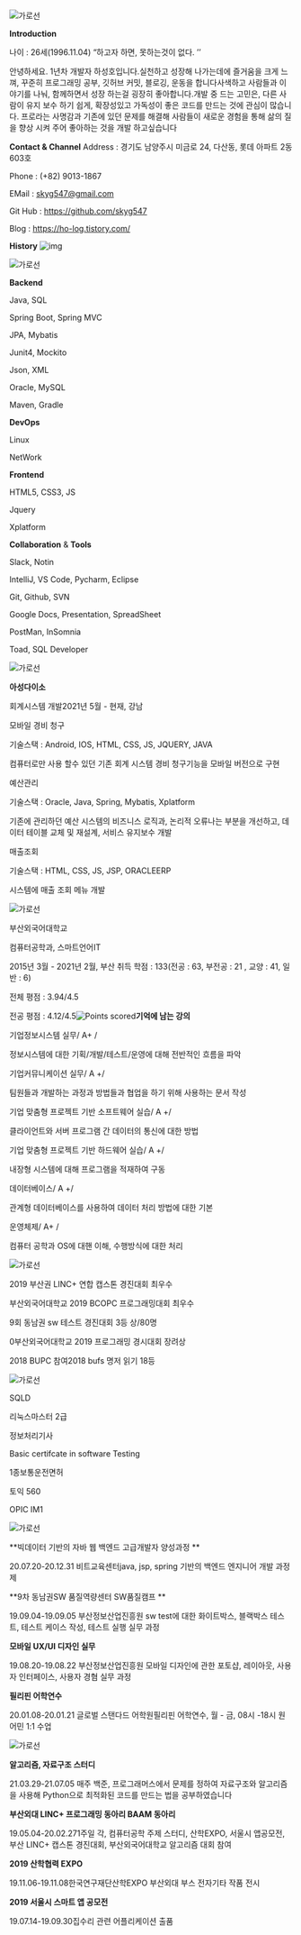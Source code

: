 ### 

<!--

----

### Hi there 👋
**skyg547/skyg547** is a ✨ _special_ ✨ repository because its `README.md` (this file) appears on your GitHub profile.

Here are some ideas to get you started:



- 🔭 I’m currently working on ...

- 🌱 I’m currently learning ...

- 👯 I’m looking to collaborate on ...

  ![](C:\Users\gktjd\Downloads\포트폴오\images\image4.png)

- 🤔 I’m looking for help with ...

- 💬 Ask me about ...

- 📫 How to reach me: ...

- 😄 Pronouns: ...

- ⚡ Fun fact: ...

-->



![가로선](https://lh6.googleusercontent.com/nt7UsFiZiOMio0MHCT7T7AxfU_N0ZDeD0BzxAMw0vTfFfEcPDvGDB-8oR8hRwE0KKx60V5fbgWvN7RPPjnvEq3gvnTAqrb-btWbqYVlPpxpOxD1zstw2bNwchNVY58dAi_XdVlya)

**Introduction**

나이 : 26세(1996.11.04)
“하고자 하면, 못하는것이 없다. ’’ 

안녕하세요. 1년차 개발자 하성호입니다.실천하고 성장해 나가는데에 즐거움을 크게 느껴, 꾸준히 프로그래밍 공부, 깃허브 커밋, 블로깅, 운동을 합니다사색하고 사람들과 이야기를 나눠, 함께하면서 성장 하는걸 굉장히 좋아합니다.개발 중 드는 고민은, 다른 사람이 유지 보수 하기 쉽게, 확장성있고 가독성이 좋은 코드를 만드는 것에 관심이 많습니다. 프로라는 사명감과 기존에 있던 문제를 해결해 사람들이 새로운 경험을 통해 삶의 질을 향상 시켜 주어 좋아하는 것을 개발 하고싶습니다



**Contact & Channel**
Address : 경기도 남양주시 미금로 24, 다산동, 롯데 아파트 2동 603호

Phone : (+82) 9013-1867

EMail : [skyg547@gmail.com](mailto:skyg547@gmail.com)

Git Hub : https://github.com/skyg547

Blog : https://ho-log.tistory.com/



**History**
![img](https://lh6.googleusercontent.com/qicqIC9QOavO_pyVee-NS3E7EWgHDtu2PySoU_qhhxx7IlzrWK_M3TIrzuGHVWzkjHC2f-9LohSGzdYOU6Xgzx5vqfX1KSAmQoEDhyjbotzHnjxUSZF7fGDPmsCIXE1wZNUodDNt)



![가로선](https://lh6.googleusercontent.com/rO2v3sDVjdNwFxw-AxLXjTx3IoTqKjeqG5bYaNQnqPCYN1B6-42SPkIZ8LO6emQMGGjBpqlp__kM0Plc6wwiPc72EK_GYpK2J5zZMXB9MaQ7giauXA1MsstdQKeckZvWg2Lu9X2d)

**Backend**

Java, SQL

Spring Boot, Spring MVC

JPA, Mybatis

Junit4, Mockito

Json, XML

Oracle, MySQL

Maven, Gradle

**DevOps**

Linux

NetWork

**Frontend**

HTML5, CSS3, JS

Jquery

Xplatform

**Collaboration** & **Tools**

Slack, Notin

IntelliJ, VS Code, Pycharm, Eclipse

Git, Github, SVN

Google Docs, Presentation, SpreadSheet

PostMan, InSomnia

Toad, SQL Developer

![가로선](https://lh6.googleusercontent.com/rO2v3sDVjdNwFxw-AxLXjTx3IoTqKjeqG5bYaNQnqPCYN1B6-42SPkIZ8LO6emQMGGjBpqlp__kM0Plc6wwiPc72EK_GYpK2J5zZMXB9MaQ7giauXA1MsstdQKeckZvWg2Lu9X2d)

**아성다이소**

 회계시스템 개발2021년 5월 - 현재, 강남 



모바일 경비 청구 

기술스택 : Android, IOS, HTML, CSS, JS, JQUERY, JAVA

컴퓨터로만 사용 할수 있던 기존 회계 시스템 경비 청구기능을 모바일 버전으로 구현



예산관리 

기술스택 : Oracle, Java, Spring, Mybatis, Xplatform

기존에 관리하던 예산 시스템의 비즈니스 로직과, 논리적 오류나는 부분을 개선하고, 데이터 테이블 교체 및 재설계, 서비스 유지보수 개발



매출조회

기술스택 : HTML, CSS, JS, JSP, ORACLEERP 

시스템에 매출 조회 메뉴 개발 






![가로선](https://lh6.googleusercontent.com/ySMHM29SDIH4nkc2_rU43WHQEpqged7ARvShZ7pb450d0wPKoHO2Gux3_TpR_yAcLeM3Um_SCP8bUHsXKA9UclWar8i3hT0F3Qx-IWHhShCv7Nvdt0iGWAE8rHG9kLBqOWp0dAYA)

부산외국어대학교

컴퓨터공학과, 스마트언어IT

2015년 3월 - 2021년 2월, 부산
취득 학점 : 133(전공 : 63, 부전공 : 21 , 교양 : 41, 일반 : 6) 

전체 평점 : 3.94/4.5 

전공 평점 : 4.12/4.5![Points scored](https://lh6.googleusercontent.com/6HSF9cxNN6M48V05kzFZSK5ygyNcnZ-qZhN1tLXjUHBVdJ0_eE3CQaqwfPf0H7v8SOE6WPXx7bxB6gbAy_1df-F207SDi_SH4dWsncwwXZu-eI7AM7aspY-rTYdRFYQDkCGVKT1L)**기억에 남는 강의**

기업정보시스템 실무/ A+ / 

정보시스템에 대한 기획/개발/테스트/운영에 대해 전반적인 흐름을 파악



기업커뮤니케이션 실무/ A +/ 

팀원들과 개발하는 과정과 방법들과 협업을 하기 위해 사용하는 문서 작성



기업 맞춤형 프로젝트 기반 소프트웨어 실습/ A +/ 

클라이언트와 서버 프로그램 간 데이터의 통신에 대한 방법 



기업 맞춤형 프로젝트 기반 하드웨어 실습/ A +/

 내장형 시스템에 대해 프로그램을 적재하여 구동



데이터베이스/ A +/ 

관계형 데이터베이스를 사용하여 데이터 처리 방법에 대한 기본



운영체제/ A+ / 

컴퓨터 공학과 OS에 대핸 이해, 수행방식에 대한 처리



![가로선](https://lh6.googleusercontent.com/rO2v3sDVjdNwFxw-AxLXjTx3IoTqKjeqG5bYaNQnqPCYN1B6-42SPkIZ8LO6emQMGGjBpqlp__kM0Plc6wwiPc72EK_GYpK2J5zZMXB9MaQ7giauXA1MsstdQKeckZvWg2Lu9X2d)

2019 부산권 LINC+ 연합 캡스톤 경진대회 최우수

부산외국어대학교 2019 BCOPC 프로그래밍대회 	최우수

9회 동남권 sw 테스트 경진대회 3등 상/80명

0부산외국어대학교 2019 프로그래밍 경시대회 장려상

2018 BUPC 참여2018 bufs 명저 읽기 18등



![가로선](https://lh6.googleusercontent.com/rO2v3sDVjdNwFxw-AxLXjTx3IoTqKjeqG5bYaNQnqPCYN1B6-42SPkIZ8LO6emQMGGjBpqlp__kM0Plc6wwiPc72EK_GYpK2J5zZMXB9MaQ7giauXA1MsstdQKeckZvWg2Lu9X2d)

SQLD 

리눅스마스터 2급

정보처리기사

Basic certifcate in software Testing

1종보통운전면허

토익 560

OPIC IM1	



![가로선](https://lh6.googleusercontent.com/F9nNowRtdVgUINNg0k8ALDM_LLP5V0t-djf3AKIajJGyOSdpb0Dko4gmrXZ1uzLXWhXhY3GYF3IfzYoGTD6l60ZdCJ56soRTy2NxmmZta4BuO6OJXgeZ6A3fscc9FPuQtr3nh89n)

**빅데이터 기반의 자바 웹 백엔드 고급개발자 양성과정	**

20.07.20-20.12.31	비트교육센터java, jsp, spring 기반의 백엔드 엔지니어 개발 과정제 

**9차 동남권SW 품질역량센터 SW품질캠프	**

19.09.04-19.09.05	부산정보산업진흥원	sw test에 대한 화이트박스, 블랙박스 테스트, 테스트 케이스 작성, 테스트 실행 실무 과정

**모바일 UX/UI 디자인 실무**

19.08.20-19.08.22	부산정보산업진흥원	모바일 디자인에 관한 포토샵, 레이아웃, 사용자 인터페이스, 사용자 경혐 실무 과정

**필리핀 어학연수**	

20.01.08-20.01.21	글로벌 스탠다드 어학원필리핀 어학연수, 월 - 금, 08시 -18시 원어민 1:1 수업



![가로선](https://lh6.googleusercontent.com/F9nNowRtdVgUINNg0k8ALDM_LLP5V0t-djf3AKIajJGyOSdpb0Dko4gmrXZ1uzLXWhXhY3GYF3IfzYoGTD6l60ZdCJ56soRTy2NxmmZta4BuO6OJXgeZ6A3fscc9FPuQtr3nh89n)

**알고리즘, 자료구조 스터디**

21.03.29-21.07.05 매주 백준, 프로그래머스에서 문제를 정하여 자료구조와 알고리즘을 사용해 Python으로 최적화된 코드를 만드는 법을 공부하였습니다

**부산외대 LINC+ 프로그래밍 동아리 BAAM 동아리**

19.05.04-20.02.271주일 각, 컴퓨터공학 주제 스터디, 산학EXPO, 서울시 앱공모전, 부산 LINC+ 캡스톤 경진대회, 부산외국어대학교 알고리즘 대회 참여

**2019 산학협력 EXPO**	

19.11.06-19.11.08한국연구재단산학EXPO 부산외대 부스 전자기타 작품 전시

**2019 서울시 스마트 앱 공모전**

19.07.14-19.09.30집수리 관련 어플리케이션 출품 






<!--
![가로선](https://lh6.googleusercontent.com/F9nNowRtdVgUINNg0k8ALDM_LLP5V0t-djf3AKIajJGyOSdpb0Dko4gmrXZ1uzLXWhXhY3GYF3IfzYoGTD6l60ZdCJ56soRTy2NxmmZta4BuO6OJXgeZ6A3fscc9FPuQtr3nh89n)



**프로젝트명 : 자동 경비 드론**

연계/소속회사 : 부산외국어대학교

주요 업무 : 기획 및 개발담당 

역할 : 기획, 알고리즘 개발



기술 스택 

하드웨어 : 코드론

사용언어 : 파이썬

툴 : Python Shell



관련 기술 : 코드론 라이브러리

업무 기간 : 20.04.17-20.06.12 (약 2개월)

개발 인원 : 3인

상세 내용 

경비 드론은 자동으로 일정 시간 동안 소리를 내면서 지정된 경로를 순회하는 드론입니다. Python으로 codrone 관련 소스를 통해, 일정 시간 동안 정해진 경로를 도는 것과 전자음으로 음계 표를 구현하여 드론을 통해 노래가 나올 수 있는 알고리즘을 작성하였습니다.



**2) 프로젝트명 : Melsinsa** 

연계/소속회사 : 부산외국어대학교 

주요 업무 : 기획 담당 

역할 : 기획, 알고리즘 개발 

기술 스택 

하드웨어 : 라즈베리파이

사용언어 : 파이썬

툴 : python shell

오픈소스 : GitHub, 

환경 : Linux 

업무 기간 : 20.04.17-20.06.12 (약 2개월) 

개발 인원 : 4인 

상세 내용  

Melsinsa기상 온도를 받아와서 온도별로 오늘의 옷차림을 추천해주는 AI 스피커입니다. 라즈베리파이를 이용해 개발하였으며, 소프트웨어는 리눅스 환경에서 깃허브 멜리사 오픈소스를 이용해 파이썬으로 개발하였습니다. 라이브러리의 Temp메서드를 이용해 온도를 받아오면 온도에 따라 반소매, 긴소매, 겉옷 등을 정해주고 무작위로 숫자를 뽑고 숫자에 정해진 색상을 말해줍니다. 



**3) 프로젝트명 : Hotfix** 

연계/소속회사 : 부산외국어대학교 

주요 업무 : 풀스택개발 담당 

역할 : 기획, 디자인, 프론트엔드, 백엔드 

기술 스택 : 

클라이언트 사용언어 및 기술 : Java, XML 서버 

사용언어 및 기술 : java, servlet, jsp, jdbc, SQL 

데이터베이스: SQLite, mysql 

빌드: gradle, maven 

테스트 : 블랙박스 테스트 

툴 : Eclipise, AndroidStudio, Tomcat, 

환경: aws

협업 및 관리 : Git, GitHub

관련 기술 : 

NAVER MapsAPI

PhotoShop

​	Pixlr

서울시 열린 데이터 광장 

업무 기간 : 19.07.14-19.09.30 (약 3개월) 

개발 인원 : 3인 

시범링크 : https://youtu.be/MLlyAbgadp8 

상세 내용 

Hotfix 는 혼자서도 집수리를 할 수 있게 만들어주는 안드로이드 애플리케이션 서비스입니다. 집수리하려면 업자를 불러야 하지만 Hotfix 을 통해 고치고자 하는 부분을 선택하면 동영상 강의를 통해 쉽게 배우고, 집수리의 기반 지식과 팁들을 학습할 수 있으며, 사용할 줄 모르는 공구 사용법을 알려주며, 근처의 공구도서관을 찾기를 통해 공구를 빌릴 수 있게 도와줍니다.공구 사용법 서비스와 공구도서관 찾기 서비스를 맡아 개발하였습니다. 공구 사용법 서비스는 각 공구의 사진과 기본적인 설명, 사용할 때의 요령을 알려주는 서비스입니다. 공구 도서관 찾기 서비스는 현재 자신의 위치에 가장 가까운 공구 도서관을 찾아 전화번호, 위치, 대여할 수 있는 공구 같은 정보들을 알려주는 서비스입니다.클라이언트 프로그램은 안드로이드 스튜디오를 통해 gradle, java, XML로 구현하였으며 서버 프로그램은 톰캣, 이클립스로 servlet, JSP, jstl, jQuery, JDBC를 이용하여 구현하였습니다. 데이터베이스와 서버는 Mysql 로 AWS를 사용 했습니다. 지도 서비스는 네이버 지도 MAP API와 서울시 열린 데이터 광장에서 정보를 가져와서 연동하였습니다.





**4) 프로젝트명 : Window 2종 게임 세트** 

연계/소속회사 : 부산외국어대학교 

주요 업무 : 응용 프로그래밍 담당 

역할 : 기획, 디자인, 화면개발, 알고리즘 개발 

기술 스택 

사용 언어 : C# 

툴 : Visual Studio 

환경 : Window	 

업무 기간 :19.05.22-19.06.20 (약 1개월) 

개발 인원 : 2인 

상세 내용 

윈도우 2종 게임 세트는 틀린 그림 찾기와, 스도쿠 게임을 제공하고 있습니다. 틀린 그림 찾기 단계는 7단계 까지 있으며, 스도쿠는 상, 중, 하 레벨로 구성되어있습니다. c#의 Window.Form을 이용하여 화면을 구성하였습니다. 틀린 그림 찾기의 그림의 틀린 영역을 클릭할 때 이벤트가 발생하여 정답 표시되게 나오는 것과 스도쿠 규칙을 적용하여 3가지의 배열 간 교차를 해서 랜덤하게 숫자를 뽑아내는 알고리즘으로 작성하였습니다. 2가지의 게임 모두 클리어 시 다음 단계로 넘어가며 게임마다 초기화를 할 수 있습니다.





**5) 프로젝트명 : 핫빙수** 

연계/소속회사 : 부산외국어대학교

주요 업무 : 프론트엔드 전담 담당 

역할 : 기획, 디자인, 프론트 엔드 개발

기술 스택 

사용 언어: HTML, CSS, JS

툴 : Namo Web Editor

환경 : dothome

업무 기간 : 15.05.05-15.06.17 (약 1개월)

개발 인원 : 1인

상세 내용

 접속시 각 카페 브랜드 대표 빙수 목록 추천, 카페별 메뉴판 접속할 때, 목록 및 가격, 빙수 사진과 설명을 하는 서비스입니다 HTML의 으로 기본적인 화면을 구성하였으며, 페이지간 화면 전환은 하이퍼링크 형식으로 설계, CSS로 디자인하고, Namo Web Editor의 JS를 기반한 기능을 이용해 물체가 동적으로 움직일 수 있게 하였습니다.

-->
